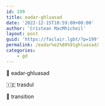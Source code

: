 ```yaml
---
id: 199
title: eadar‑ghluasad
date: '2022-12-15T10:59:00+00:00'
author: 'Crìstean MacMhìcheil'
layout: post
guid: 'https://faclair.lgbt/?p=199'
permalink: /eadar%e2%80%91ghluasad/
categories:
    - gd
---
```


&#x1f3f4;&#xe0067;&#xe0062;&#xe0073;&#xe0063;&#xe0074;&#xe007f; eadar‑ghluasad

&#x1f1ee;&#x1f1ea; trasdul

&#x1f3f4;&#xe0067;&#xe0062;&#xe0065;&#xe006e;&#xe0067;&#xe007f; transition
